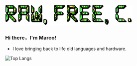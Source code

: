 <img src="https://github.com/MarcoCasanova00/MarcoCasanova00/blob/main/banner.gif" />



### Hi there，I'm Marco!

- I love bringing back to life old languages and hardware.

![Top Langs](https://github-readme-stats.vercel.app/api/top-langs/?username=MarcoCasanova00&layout=compact&theme=dark&hide_border=true)
  
